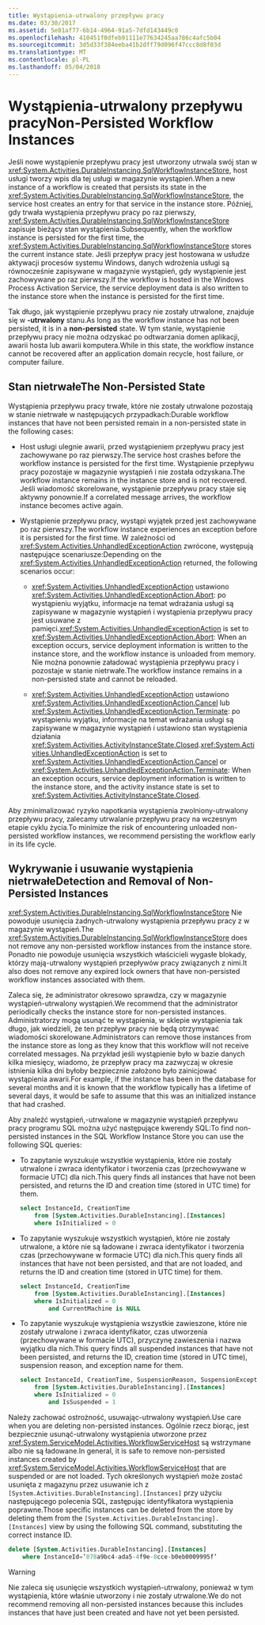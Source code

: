 ```yaml
---
title: Wystąpienia-utrwalony przepływu pracy
ms.date: 03/30/2017
ms.assetid: 5e01af77-6b14-4964-91a5-7dfd143449c0
ms.openlocfilehash: 410451f0dfeb91111e77634245aa786c4afc5b04
ms.sourcegitcommit: 3d5d33f384eeba41b2dff79d096f47ccc8d8f03d
ms.translationtype: MT
ms.contentlocale: pl-PL
ms.lasthandoff: 05/04/2018
---
```

# <a name="non-persisted-workflow-instances"></a><span data-ttu-id="06749-102">Wystąpienia-utrwalony przepływu pracy</span><span class="sxs-lookup"><span data-stu-id="06749-102">Non-Persisted Workflow Instances</span></span>
<span data-ttu-id="06749-103">Jeśli nowe wystąpienie przepływu pracy jest utworzony utrwala swój stan w <xref:System.Activities.DurableInstancing.SqlWorkflowInstanceStore>, host usługi tworzy wpis dla tej usługi w magazynie wystąpień.</span><span class="sxs-lookup"><span data-stu-id="06749-103">When a new instance of a workflow is created that persists its state in the <xref:System.Activities.DurableInstancing.SqlWorkflowInstanceStore>, the service host creates an entry for that service in the instance store.</span></span> <span data-ttu-id="06749-104">Później, gdy trwała wystąpienia przepływu pracy po raz pierwszy, <xref:System.Activities.DurableInstancing.SqlWorkflowInstanceStore> zapisuje bieżący stan wystąpienia.</span><span class="sxs-lookup"><span data-stu-id="06749-104">Subsequently, when the workflow instance is persisted for the first time, the <xref:System.Activities.DurableInstancing.SqlWorkflowInstanceStore> stores the current instance state.</span></span> <span data-ttu-id="06749-105">Jeśli przepływ pracy jest hostowana w usłudze aktywacji procesów systemu Windows, danych wdrożenia usługi są równocześnie zapisywane w magazynie wystąpień, gdy wystąpienie jest zachowywane po raz pierwszy.</span><span class="sxs-lookup"><span data-stu-id="06749-105">If the workflow is hosted in the Windows Process Activation Service, the service deployment data is also written to the instance store when the instance is persisted for the first time.</span></span>  
  
 <span data-ttu-id="06749-106">Tak długo, jak wystąpienie przepływu pracy nie zostały utrwalone, znajduje się w **-utrwalony** stanu.</span><span class="sxs-lookup"><span data-stu-id="06749-106">As long as the workflow instance has not been persisted, it is in a **non-persisted** state.</span></span> <span data-ttu-id="06749-107">W tym stanie, wystąpienie przepływu pracy nie można odzyskać po odtwarzania domen aplikacji, awarii hosta lub awarii komputera.</span><span class="sxs-lookup"><span data-stu-id="06749-107">While in this state, the workflow instance cannot be recovered after an application domain recycle, host failure, or computer failure.</span></span>  
  
## <a name="the-non-persisted-state"></a><span data-ttu-id="06749-108">Stan nietrwałe</span><span class="sxs-lookup"><span data-stu-id="06749-108">The Non-Persisted State</span></span>  
 <span data-ttu-id="06749-109">Wystąpienia przepływu pracy trwałe, które nie zostały utrwalone pozostają w stanie nietrwałe w następujących przypadkach:</span><span class="sxs-lookup"><span data-stu-id="06749-109">Durable workflow instances that have not been persisted remain in a non-persisted state in the following cases:</span></span>  
  
-   <span data-ttu-id="06749-110">Host usługi ulegnie awarii, przed wystąpieniem przepływu pracy jest zachowywane po raz pierwszy.</span><span class="sxs-lookup"><span data-stu-id="06749-110">The service host crashes before the workflow instance is persisted for the first time.</span></span> <span data-ttu-id="06749-111">Wystąpienie przepływu pracy pozostaje w magazynie wystąpień i nie została odzyskana.</span><span class="sxs-lookup"><span data-stu-id="06749-111">The workflow instance remains in the instance store and is not recovered.</span></span> <span data-ttu-id="06749-112">Jeśli wiadomość skorelowane, wystąpienie przepływu pracy staje się aktywny ponownie.</span><span class="sxs-lookup"><span data-stu-id="06749-112">If a correlated message arrives, the workflow instance becomes active again.</span></span>  
  
-   <span data-ttu-id="06749-113">Wystąpienie przepływu pracy, wystąpi wyjątek przed jest zachowywane po raz pierwszy.</span><span class="sxs-lookup"><span data-stu-id="06749-113">The workflow instance experiences an exception before it is persisted for the first time.</span></span> <span data-ttu-id="06749-114">W zależności od <xref:System.Activities.UnhandledExceptionAction> zwrócone, występują następujące scenariusze:</span><span class="sxs-lookup"><span data-stu-id="06749-114">Depending on the <xref:System.Activities.UnhandledExceptionAction> returned, the following scenarios occur:</span></span>  
  
    -   <span data-ttu-id="06749-115"><xref:System.Activities.UnhandledExceptionAction> ustawiono <xref:System.Activities.UnhandledExceptionAction.Abort>: po wystąpieniu wyjątku, informacje na temat wdrażania usługi są zapisywane w magazynie wystąpień i wystąpienia przepływu pracy jest usuwane z pamięci.</span><span class="sxs-lookup"><span data-stu-id="06749-115"><xref:System.Activities.UnhandledExceptionAction> is set to <xref:System.Activities.UnhandledExceptionAction.Abort>: When an exception occurs, service deployment information is written to the instance store, and the workflow instance is unloaded from memory.</span></span> <span data-ttu-id="06749-116">Nie można ponownie załadować wystąpienia przepływu pracy i pozostaje w stanie nietrwałe.</span><span class="sxs-lookup"><span data-stu-id="06749-116">The workflow instance remains in a non-persisted state and cannot be reloaded.</span></span>  
  
    -   <span data-ttu-id="06749-117"><xref:System.Activities.UnhandledExceptionAction> ustawiono <xref:System.Activities.UnhandledExceptionAction.Cancel> lub <xref:System.Activities.UnhandledExceptionAction.Terminate>: po wystąpieniu wyjątku, informacje na temat wdrażania usługi są zapisywane w magazynie wystąpień i ustawiono stan wystąpienia działania <xref:System.Activities.ActivityInstanceState.Closed>.</span><span class="sxs-lookup"><span data-stu-id="06749-117"><xref:System.Activities.UnhandledExceptionAction> is set to <xref:System.Activities.UnhandledExceptionAction.Cancel> or <xref:System.Activities.UnhandledExceptionAction.Terminate>: When an exception occurs, service deployment information is written to the instance store, and the activity instance state is set to <xref:System.Activities.ActivityInstanceState.Closed>.</span></span>  
  
 <span data-ttu-id="06749-118">Aby zminimalizować ryzyko napotkania wystąpienia zwolniony-utrwalony przepływu pracy, zalecamy utrwalanie przepływu pracy na wczesnym etapie cyklu życia.</span><span class="sxs-lookup"><span data-stu-id="06749-118">To minimize the risk of encountering unloaded non-persisted workflow instances, we recommend persisting the workflow early in its life cycle.</span></span>  
  
## <a name="detection-and-removal-of-non-persisted-instances"></a><span data-ttu-id="06749-119">Wykrywanie i usuwanie wystąpienia nietrwałe</span><span class="sxs-lookup"><span data-stu-id="06749-119">Detection and Removal of Non-Persisted Instances</span></span>  
 <span data-ttu-id="06749-120"><xref:System.Activities.DurableInstancing.SqlWorkflowInstanceStore> Nie powoduje usunięcia żadnych-utrwalony wystąpienia przepływu pracy z w magazynie wystąpień.</span><span class="sxs-lookup"><span data-stu-id="06749-120">The <xref:System.Activities.DurableInstancing.SqlWorkflowInstanceStore> does not remove any non-persisted workflow instances from the instance store.</span></span> <span data-ttu-id="06749-121">Ponadto nie powoduje usunięcia wszystkich właścicieli wygasłe blokady, którzy mają-utrwalony wystąpień przepływów pracy związanych z nimi.</span><span class="sxs-lookup"><span data-stu-id="06749-121">It also does not remove any expired lock owners that have non-persisted workflow instances associated with them.</span></span>  
  
 <span data-ttu-id="06749-122">Zaleca się, że administrator okresowo sprawdza, czy w magazynie wystąpień-utrwalony wystąpień.</span><span class="sxs-lookup"><span data-stu-id="06749-122">We recommend that the administrator periodically checks the instance store for non-persisted instances.</span></span> <span data-ttu-id="06749-123">Administratorzy mogą usunąć te wystąpienia, w sklepie wystąpienia tak długo, jak wiedzieli, że ten przepływ pracy nie będą otrzymywać wiadomości skorelowane.</span><span class="sxs-lookup"><span data-stu-id="06749-123">Administrators can remove those instances from the instance store as long as they know that this workflow will not receive correlated messages.</span></span> <span data-ttu-id="06749-124">Na przykład jeśli wystąpienie było w bazie danych kilka miesięcy, wiadomo, że przepływ pracy ma zazwyczaj w okresie istnienia kilka dni byłoby bezpiecznie założono było zainicjować wystąpienia awarii.</span><span class="sxs-lookup"><span data-stu-id="06749-124">For example, if the instance has been in the database for several months and it is known that the workflow typically has a lifetime of several days, it would be safe to assume that this was an initialized instance that had crashed.</span></span>  
  
 <span data-ttu-id="06749-125">Aby znaleźć wystąpień,-utrwalone w magazynie wystąpień przepływu pracy programu SQL można użyć następujące kwerendy SQL:</span><span class="sxs-lookup"><span data-stu-id="06749-125">To find non-persisted instances in the SQL Workflow Instance Store you can use the following SQL queries:</span></span>  
  
-   <span data-ttu-id="06749-126">To zapytanie wyszukuje wszystkie wystąpienia, które nie zostały utrwalone i zwraca identyfikator i tworzenia czas (przechowywane w formacie UTC) dla nich.</span><span class="sxs-lookup"><span data-stu-id="06749-126">This query finds all instances that have not been persisted, and returns the ID and creation time (stored in UTC time) for them.</span></span>  
  
    ```sql  
    select InstanceId, CreationTime   
        from [System.Activities.DurableInstancing].[Instances]   
        where IsInitialized = 0  
    ```  
  
-   <span data-ttu-id="06749-127">To zapytanie wyszukuje wszystkich wystąpień, które nie zostały utrwalone, a które nie są ładowane i zwraca identyfikator i tworzenia czas (przechowywane w formacie UTC) dla nich.</span><span class="sxs-lookup"><span data-stu-id="06749-127">This query finds all instances that have not been persisted, and that are not loaded, and returns the ID and creation time (stored in UTC time) for them.</span></span>  
  
    ```sql  
    select InstanceId, CreationTime   
        from [System.Activities.DurableInstancing].[Instances]   
        where IsInitialized = 0   
            and CurrentMachine is NULL  
    ```  
  
-   <span data-ttu-id="06749-128">To zapytanie wyszukuje wystąpienia wszystkie zawieszone, które nie zostały utrwalone i zwraca identyfikator, czas utworzenia (przechowywane w formacie UTC), przyczynę zawieszenia i nazwa wyjątku dla nich.</span><span class="sxs-lookup"><span data-stu-id="06749-128">This query finds all suspended instances that have not been persisted, and returns the ID, creation time (stored in UTC time), suspension reason, and exception name for them.</span></span>  
  
    ```sql  
    select InstanceId, CreationTime, SuspensionReason, SuspensionExceptionName   
        from [System.Activities.DurableInstancing].[Instances]   
        where IsInitialized = 0   
            and IsSuspended = 1  
    ```  
  
 <span data-ttu-id="06749-129">Należy zachować ostrożność, usuwając-utrwalony wystąpień.</span><span class="sxs-lookup"><span data-stu-id="06749-129">Use care when you are deleting non-persisted instances.</span></span> <span data-ttu-id="06749-130">Ogólnie rzecz biorąc, jest bezpiecznie usunąć-utrwalony wystąpienia utworzone przez <xref:System.ServiceModel.Activities.WorkflowServiceHost> są wstrzymane albo nie są ładowane.</span><span class="sxs-lookup"><span data-stu-id="06749-130">In general, it is safe to remove non-persisted instances created by <xref:System.ServiceModel.Activities.WorkflowServiceHost> that are suspended or are not loaded.</span></span> <span data-ttu-id="06749-131">Tych określonych wystąpień może zostać usunięta z magazynu przez usuwanie ich z `[System.Activities.DurableInstancing].[Instances]` przy użyciu następującego polecenia SQL, zastępując identyfikatora wystąpienia poprawne.</span><span class="sxs-lookup"><span data-stu-id="06749-131">Those specific instances can be deleted from the store by deleting them from the `[System.Activities.DurableInstancing].[Instances]` view by using the following SQL command, substituting the correct instance ID.</span></span>  
  
```sql  
delete [System.Activities.DurableInstancing].[Instances]   
    where InstanceId=’078a9bc4-ada5-4f9e-8cce-b0eb0009995f’  
```  
  
> [!WARNING]
>  <span data-ttu-id="06749-132">Nie zaleca się usunięcie wszystkich wystąpień-utrwalony, ponieważ w tym wystąpienia, które właśnie utworzony i nie zostały utrwalone.</span><span class="sxs-lookup"><span data-stu-id="06749-132">We do not recommend removing all non-persisted instances because this includes instances that have just been created and have not yet been persisted.</span></span>

